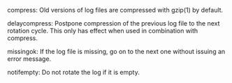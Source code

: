 compress: Old versions of log files are compressed with gzip(1) by default.

delaycompress: Postpone compression of the previous log file to the next rotation cycle. This only has effect when used in combination with compress.

missingok: If the log file is missing, go on to the next one without issuing an error message.

notifempty: Do not rotate the log if it is empty.

